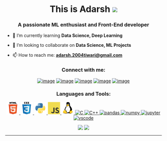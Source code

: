 <!--
**adarst23/adarst23** is a ✨ _special_ ✨ repository because its `README.md` (this file) appears on your GitHub profile.

Here are some ideas to get you started:

- 🔭 I’m currently working on ...
- 🌱 I’m currently learning ...
- 👯 I’m looking to collaborate on ...
- 🤔 I’m looking for help with ...
- 💬 Ask me about ...
- 📫 How to reach me: ...
- 😄 Pronouns: ...
- ⚡ Fun fact: ...
-->

<h1 align="center" > This is Adarsh <img height="40" src="https://emoji.gg/assets/emoji/7333-parrotdance.gif"></h1>
<h3 align="center">A passionate ML enthusiast and Front-End developer</h3>

- 🌱 I’m currently learning **Data Science, Deep Learning**

- 👯 I’m looking to collaborate on **Data Science, ML Projects**

- 📫 How to reach me: **adarsh.2004tiwari@gmail.com**

<h3 align="center">Connect with me:</h3>
<div align="center">

[![image](https://img.shields.io/badge/LinkedIn-0077B5?style=for-the-badge&logo=linkedin&logoColor=white)](https://www.linkedin.com/in/adarsh-tiwari-503903257/)
[![image](https://img.shields.io/badge/-LeetCode-FFA116?style=for-the-badge&logo=LeetCode&logoColor=black)](https://leetcode.com/Adarsht23)
[![image](https://img.shields.io/badge/Kaggle-20BEFF?style=for-the-badge&logo=Kaggle&logoColor=white)](https://kaggle.com/adarsht23)
[![image](https://img.shields.io/badge/Codeforces-445f9d?style=for-the-badge&logo=Codeforces&logoColor=white)](https://codeforces.com/adarsht.13)
[![image](https://img.shields.io/badge/Gmail-D14836?style=for-the-badge&logo=gmail&logoColor=white)](mailto:produtor.adarsh.2004tiwari@gmail.com)
  
</div>

<h3 align="center">Languages and Tools:</h3>

<p align="center"> 
  <a href="https://www.w3.org/html/" target="_blank"> 
    <img src="https://raw.githubusercontent.com/devicons/devicon/master/icons/html5/html5-original-wordmark.svg" alt="html5" width="40" height="40"/> 
  </a>
  <a href="https://www.w3schools.com/css/" target="_blank"> 
    <img src="https://raw.githubusercontent.com/devicons/devicon/master/icons/css3/css3-original-wordmark.svg" alt="css3" width="40" height="40"/> 
  </a> 
  <a href="https://www.python.org" target="_blank"> 
    <img src="https://raw.githubusercontent.com/devicons/devicon/master/icons/python/python-original.svg" alt="python" width="40" height="40"/> 
  </a>  
  <a href="https://developer.mozilla.org/en-US/docs/Web/JavaScript" target="_blank"> 
    <img src="https://raw.githubusercontent.com/devicons/devicon/master/icons/javascript/javascript-original.svg" alt="javascript" width="40" height="40"/> 
  </a> 
  <a href="https://www.linux.org/" target="_blank"> 
    <img src="https://raw.githubusercontent.com/devicons/devicon/master/icons/linux/linux-original.svg" alt="linux" width="40" height="40"/> 
  </a> 
  <a href="https://git-scm.com/" target="_blank"> 
    <img src="https://github.com/get-icon/geticon/raw/master/icons/c.svg" alt="C" width="40" height="40"/> 
  </a>
  <a href="https://git-scm.com/" target="_blank"> 
    <img src="https://github.com/get-icon/geticon/raw/master/icons/c-plusplus.svg" alt="C++" width="40" height="40"/> 
  </a>
  <a href="https://git-scm.com/" target="_blank"> 
    <img src="https://github.com/get-icon/geticon/raw/master/icons/pandas-icon.svg" alt="pandas" width="40" height="40"/> 
  </a>
  <a href="https://git-scm.com/" target="_blank"> 
    <img src="https://github.com/get-icon/geticon/raw/master/icons/numpy-icon.svg" alt="numpy" width="40" height="40"/> 
  </a>
  <a href="https://git-scm.com/" target="_blank"> 
    <img src="https://user-images.githubusercontent.com/25181517/183914128-3fc88b4a-4ac1-40e6-9443-9a30182379b7.png" alt="jupyter" width="40" height="40"/> 
  </a>
  <a href="https://git-scm.com/" target="_blank"> 
    <img src="https://user-images.githubusercontent.com/25181517/192108891-d86b6220-e232-423a-bf5f-90903e6887c3.png" alt="vscode" width="40" height="40"/> 
  </a>
</p>

<p align= "center">
  <img height= "150" src="https://github-readme-stats.vercel.app/api?username=adarst23&theme=react&show_icons=true&include_all_commits=true" />
  <img height= "150" src="https://github-readme-stats.vercel.app/api/top-langs/?username=adarst23&theme=react&layout=compact" />
</p>

------
